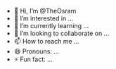 - 👋 Hi, I’m @TheOsram
- 👀 I’m interested in ...
- 🌱 I’m currently learning ...
- 💞️ I’m looking to collaborate on ...
- 📫 How to reach me ...
- 😄 Pronouns: ...
- ⚡ Fun fact: ...

<!---
TheOsram/TheOsram is a ✨ special ✨ repository because its `README.md` (this file) appears on your GitHub profile.
You can click the Preview link to take a look at your changes.
--->
